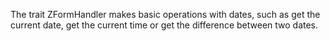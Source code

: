 The trait ZFormHandler makes basic operations with dates, such as get the current date, get the current time or get
the difference between two dates.